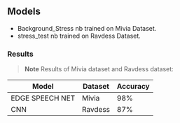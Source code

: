 ## Models

- Background_Stress nb trained on Mivia Dataset.
- stress_test nb trained on Ravdess Dataset.

### Results

> **Note** Results of Mivia dataset and Ravdess dataset:

| Model | Dataset | Accuracy |
|-------|-------------|------|
| EDGE SPEECH NET   | Mivia | 98% |
| CNN   | Ravdess| 87% |


